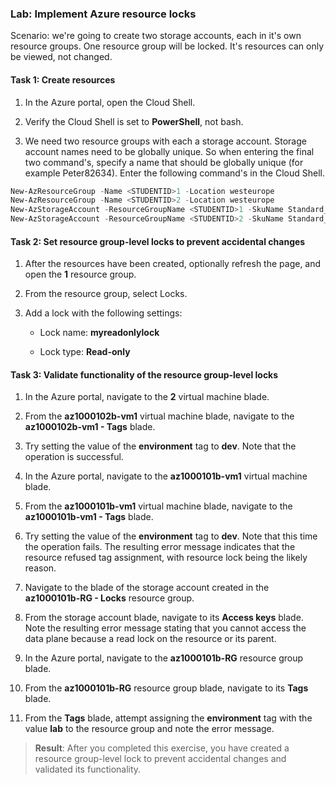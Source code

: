 ### Lab: Implement Azure resource locks

Scenario: we're going to create two storage accounts, each in it's own resource groups. One resource group will be locked. It's resources can only be viewed, not changed.


#### Task 1: Create resources

1. In the Azure portal, open the Cloud Shell.

1. Verify the Cloud Shell is set to **PowerShell**, not bash.

1. We need two resource groups with each a storage account. Storage account names need to be globally unique. So when entering the final two command's, specify a name that should be globally unique (for example Peter82634). Enter the following command's in the Cloud Shell.

```powershell
New-AzResourceGroup -Name <STUDENTID>1 -Location westeurope
New-AzResourceGroup -Name <STUDENTID>2 -Location westeurope
New-AzStorageAccount -ResourceGroupName <STUDENTID>1 -SkuName Standard_LRS -Location westeurope
New-AzStorageAccount -ResourceGroupName <STUDENTID>2 -SkuName Standard_LRS -Location westeurope
```


#### Task 2: Set resource group-level locks to prevent accidental changes

1. After the resources have been created, optionally refresh the page, and open the **<STUDENTID>1** resource group.

1. From the resource group, select Locks.

1. Add a lock with the following settings:

    - Lock name: **myreadonlylock**

    - Lock type: **Read-only**


#### Task 3: Validate functionality of the resource group-level locks

1. In the Azure portal, navigate to the **<STUDENTID>2** virtual machine blade.

1. From the **az1000102b-vm1** virtual machine blade, navigate to the **az1000102b-vm1 - Tags** blade.

1. Try setting the value of the **environment** tag to **dev**. Note that the operation is successful. 

1. In the Azure portal, navigate to the **az1000101b-vm1** virtual machine blade.

1. From the **az1000101b-vm1** virtual machine blade, navigate to the **az1000101b-vm1 - Tags** blade.

1. Try setting the value of the **environment** tag to **dev**. Note that this time the operation fails. The resulting error message indicates that the resource refused tag assignment, with resource lock being the likely reason.

1. Navigate to the blade of the storage account created in the **az1000101b-RG - Locks** resource group. 

1. From the storage account blade, navigate to its **Access keys** blade. Note the resulting error message stating that you cannot access the data plane because a read lock on the resource or its parent.

1. In the Azure portal, navigate to the **az1000101b-RG** resource group blade.

1. From the **az1000101b-RG** resource group blade, navigate to its **Tags** blade.

1. From the **Tags** blade, attempt assigning the **environment** tag with the value **lab** to the resource group and note the error message.


> **Result**: After you completed this exercise, you have created a resource group-level lock to prevent accidental changes and validated its functionality. 
